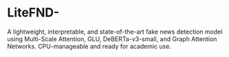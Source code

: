 # LiteFND-
A lightweight, interpretable, and state-of-the-art fake news detection model using Multi-Scale Attention, GLU, DeBERTa-v3-small, and Graph Attention Networks. CPU-manageable and ready for academic use.
